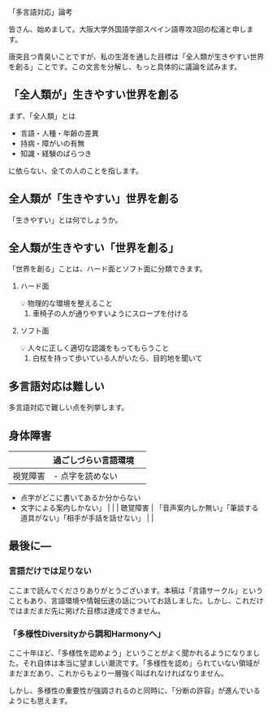 「多言語対応」論考

皆さん、始めまして。大阪大学外国語学部スペイン語専攻3回の松浦と申します。

唐突且つ青臭いことですが、私の生涯を通した目標は「全人類が生きやすい世界を創る」ことです。この文言を分解し、もっと具体的に議論を試みます。

## 「**全人類が**」生きやすい世界を創る

まず、「全人類」とは

- 言語・人種・年齢の差異
- 持病・障がいの有無
- 知識・経験のばらつき

に依らない、全ての人のことを指します。

## 全人類が「**生きやすい**」世界を創る

「生きやすい」とは何でしょうか。

## 全人類が生きやすい「**世界を創る」**

「世界を創る」ことは、ハード面とソフト面に分類できます。

1. ハード面
    
    <aside>
    💡 物理的な環境を整えること
    
    </aside>
    
    1. 車椅子の人が通りやすいようにスロープを付ける
2. ソフト面
    
    <aside>
    💡 人々に正しく適切な認識をもってもらうこと
    
    </aside>
    
    1. 白杖を持って歩いている人がいたら、目的地を聞いて

## 多言語対応は難しい

多言語対応で難しい点を列挙します。

## 身体障害

|  | 過ごしづらい言語環境 |  |
| --- | --- | --- |
| 視覚障害 | - 点字を読めない
- 点字がどこに書いてあるか分からない
- 文字による案内しかない」 |  |
| 聴覚障害 | 「音声案内しか無い」「筆談する道具がない」「相手が手話を話せない」 |  |

## 最後に―

### 言語だけでは足りない

ここまで読んでくださりありがとうございます。本稿は「言語サークル」ということもあり、言語環境や情報伝達の話についてお話しました。しかし、これだけではまだまだ先に掲げた目標は達成できません。

### 「多様性Diversityから調和Harmonyへ」

ここ十年ほど、「多様性を認めよう」ということがよく聞かれるようになりました。それ自体は本当に望ましい潮流です。「多様性を認め」られていない領域がまだまだあり、これからもより一層強く叫ばれなければなりません。

しかし、多様性の重要性が強調されるのと同時に、「分断の許容」が進んでいるようにも思えます。
